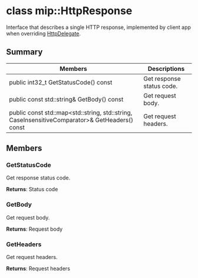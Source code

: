 # class mip::HttpResponse 
Interface that describes a single HTTP response, implemented by client app when overriding [HttpDelegate](class_mip_httpdelegate.md).
  
## Summary
 Members                        | Descriptions                                
--------------------------------|---------------------------------------------
 public int32_t GetStatusCode() const  |  Get response status code.
 public const std::string& GetBody() const  |  Get request body.
public const std::map<std::string, std::string, CaseInsensitiveComparator>& GetHeaders() const  |  Get request headers.
  
## Members
  
### GetStatusCode
Get response status code.

  
**Returns**: Status code
  
### GetBody
Get request body.

  
**Returns**: Request body
  
### GetHeaders
Get request headers.

  
**Returns**: Request headers